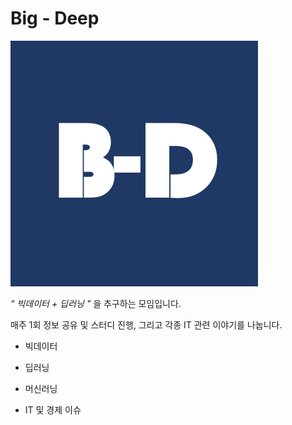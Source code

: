 # Big - Deep

![빅딥로고](./image/빅딥로고.PNG)

*" 빅데이터 + 딥러닝 "* 을 추구하는 모임입니다.

매주 1회 정보 공유 및 스터디 진행, 그리고 각종 IT 관련 이야기를 나눕니다.

- 빅데이터

- 딥러닝

- 머신러닝

- IT 및 경제 이슈
